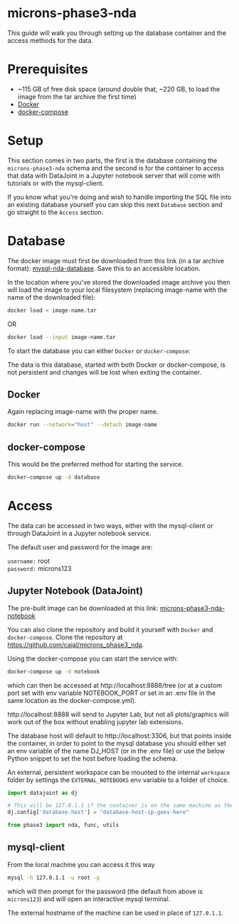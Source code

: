 # microns-phase3-nda

This guide will walk you through setting up the database container and the access methods for the data.

# Prerequisites

- ~115 GB of free disk space (around double that, ~220 GB, to load the image from the tar archive the first time)
- [Docker](https://docs.docker.com/desktop/)
- [docker-compose](https://docs.docker.com/compose/)

# Setup

This section comes in two parts, the first is the database containing the `microns-phase3-nda` schema and the second is for the container to access that data with DataJoint in a Jupyter notebook server that will come with tutorials or with the mysql-client.

If you know what you're doing and wish to handle importing the SQL file into an existing database yourself you can skip this next `Database` section and go straight to the `Access` section.

# Database

The docker image must first be downloaded from this link (in a tar archive format): [mysql-nda-database](LINK_GOES_HERE).
Save this to an accessible location.

In the location where you've stored the downloaded image archive you then will load the image to your local filesystem (replacing image-name with the name of the downloaded file):

```bash
docker load < image-name.tar
```

OR

```bash
docker load --input image-name.tar
```

To start the database you can either `Docker` or `docker-compose`:

The data is this database, started with both Docker or docker-compose, is not persistent and changes will be lost when exiting the container.

## Docker

Again replacing image-name with the proper name.

```bash
docker run --network="host" --detach image-name
```

## docker-compose

This would be the preferred method for starting the service.
```bash
docker-compose up -d database
```

# Access

The data can be accessed in two ways, either with the mysql-client or through DataJoint in a Jupyter notebook service.

The default user and password for the image are:

`username:` root  
`password:` microns123

## Jupyter Notebook (DataJoint)

The pre-built image can be downloaded at this link: [microns-phase3-nda-notebook](LINK_GOES_HERE)

You can also clone the repository and build it yourself with `Docker` and `docker-compose`.
Clone the repository at https://github.com/cajal/microns_phase3_nda.

Using the docker-compose you can start the service with:

```bash
docker-compose up -d notebook
```
which can then be accessed at http://localhost:8888/tree (or at a custom port set with env variable NOTEBOOK_PORT or set in an .env file in the same location as the docker-compose.yml).

http://localhost:8888 will send to Jupyter Lab, but not all plots/graphics will work out of the box without enabling jupyter lab extensions.

The database host will default to http://localhost:3306, but that points inside the container, in order to point to the mysql database you should either set an env variable of the name DJ_HOST (or in the .env file) or use the below Python snippet to set the host before loading the schema.

An external, persistent workspace can be mounted to the internal `workspace` folder by settings the `EXTERNAL_NOTEBOOKS` env variable to a folder of choice.

```python
import datajoint as dj

# This will be 127.0.1.1 if the container is on the same machine as the database, or just the hostname of the machine the database lives on.
dj.config['database.host'] = "database-host-ip-goes-here"

from phase3 import nda, func, utils
```

## mysql-client

From the local machine you can access it this way

```bash
mysql -h 127.0.1.1 -u root -p
```

which will then prompt for the password (the default from above is `microns123`) and will open an interactive mysql terminal.

The external hostname of the machine can be used in place of `127.0.1.1`.
